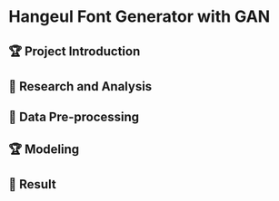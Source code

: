 # Hangeul Font Generator with GAN

  
## 🏆 Project Introduction


## 📖 Research and Analysis
 

## 📝 Data Pre-processing


## 🏆 Modeling


## 💎 Result
